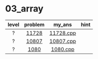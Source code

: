 # 03_array
| level | problem | my_ans | hint |
| :--: | :--: | :--: | :--: |
| ? | [11728](https://www.acmicpc.net/problem/11728) | [11728.cpp](./11728/11728.cpp) |  |
| ? | [10807](https://www.acmicpc.net/problem/10807) | [10807.cpp](./10807/10807.cpp) |  |
| ? | [1080](https://www.acmicpc.net/problem/1080) | [1080.cpp](./1080/1080.cpp) |  |
